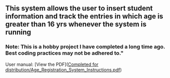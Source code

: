 ## This system allows the user to insert student information and track the entries in which age is greater than 16 yrs whenever the system is running 

### Note: This is a hobby project I have completed a long time ago. Best coding practices may not be adhered to."

User manual: [View the PDF]([Completed for distribution/Age_Registration_System_Instructions.pdf](https://github.com/oshanAmarasuriya/Age-registration-system/blob/main/Completed%20for%20distribution/Age_Registration_System_Instructions.pdf))
